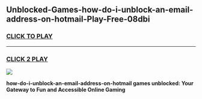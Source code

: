 
## Unblocked-Games-how-do-i-unblock-an-email-address-on-hotmail-Play-Free-08dbi
<h3>
<a href="https://premium76.site?title=how-do-i-unblock-an-email-address-on-hotmail&ref=18A1">CLICK TO PLAY</a></h3>
<hr>

<h3>
<a href="https://premium76.site?title=how-do-i-unblock-an-email-address-on-hotmail&ref=18A1">CLICK 2 PLAY</a>
  
</h3>

<a href="https://premium76.site?title=how-do-i-unblock-an-email-address-on-hotmail&ref=18A1"><img src="https://clearcache.store/games.png"></a>


**how-do-i-unblock-an-email-address-on-hotmail games unblocked: Your Gateway to Fun and Accessible Online Gaming**
